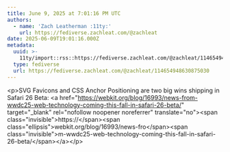 ```yaml
---
title: June 9, 2025 at 7:01:16 PM UTC
authors:
  - name: 'Zach Leatherman :11ty:'
    url: https://fediverse.zachleat.com/@zachleat
date: 2025-06-09T19:01:16.000Z
metadata:
  uuid: >-
    11ty/import::rss::https://fediverse.zachleat.com/@zachleat/114654948630875030
  type: fediverse
  url: https://fediverse.zachleat.com/@zachleat/114654948630875030
---
```

\<p>SVG Favicons and CSS Anchor Positioning are two big wins shipping in Safari 26 Beta: \<a href="https://webkit.org/blog/16993/news-from-wwdc25-web-technology-coming-this-fall-in-safari-26-beta/" target="\_blank" rel="nofollow noopener noreferrer" translate="no">\<span class="invisible">https://\</span>\<span class="ellipsis">webkit.org/blog/16993/news-fro\</span>\<span class="invisible">m-wwdc25-web-technology-coming-this-fall-in-safari-26-beta/\</span>\</a>\</p>